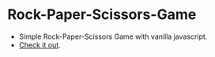 # Rock-Paper-Scissors-Game
 - Simple Rock-Paper-Scissors Game with vanilla javascript.
 - [Check it out](https://codepen.io/MehdiAoussiad/full/vYGwyya).

